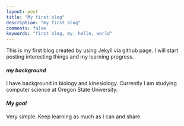 ```yaml
---
layout: post
title: "My first blog"
description: "my first blog"
comments: false 
keywords: "first blog, my, hello, world"
---
```

This is my first blog created by using Jekyll via github page. I will start posting interesting
things and my learning progress. 
#### *my background*
I have background in biology and kinesiology. Currently I am studying computer science at Oregon
State University. 
####  *My goal*
Very simple. Keep learning as much as I can and share.  

